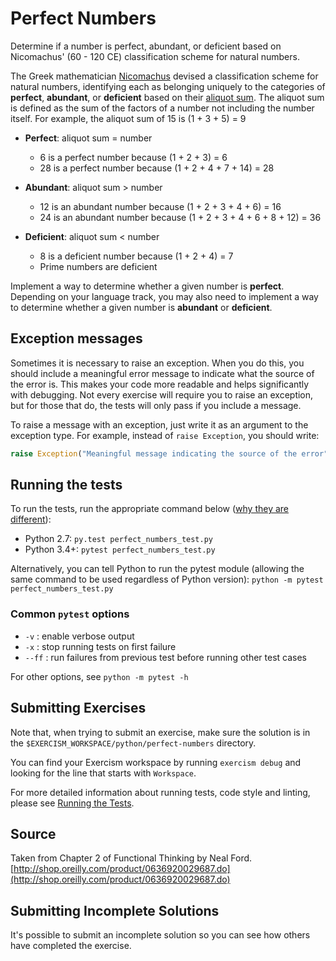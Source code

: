 # Perfect Numbers

Determine if a number is perfect, abundant, or deficient based on
Nicomachus' (60 - 120 CE) classification scheme for natural numbers.

The Greek mathematician [Nicomachus](https://en.wikipedia.org/wiki/Nicomachus) devised a classification scheme for natural numbers, identifying each as belonging uniquely to the categories of **perfect**, **abundant**, or **deficient** based on their [aliquot sum](https://en.wikipedia.org/wiki/Aliquot_sum). The aliquot sum is defined as the sum of the factors of a number not including the number itself. For example, the aliquot sum of 15 is (1 + 3 + 5) = 9

* **Perfect**: aliquot sum = number<br/>
  * 6 is a perfect number because (1 + 2 + 3) = 6
  * 28 is a perfect number because (1 + 2 + 4 + 7 + 14) = 28
  
* **Abundant**: aliquot sum > number<br/>
  * 12 is an abundant number because (1 + 2 + 3 + 4 + 6) = 16
  * 24 is an abundant number because (1 + 2 + 3 + 4 + 6 + 8 + 12) = 36
  
* **Deficient**: aliquot sum < number<br/>
  * 8 is a deficient number because (1 + 2 + 4) = 7
  * Prime numbers are deficient

Implement a way to determine whether a given number is **perfect**. Depending on your language track, you may also need to implement a way to determine whether a given number is **abundant** or **deficient**.

## Exception messages

Sometimes it is necessary to raise an exception. When you do this, you should include a meaningful error message to
indicate what the source of the error is. This makes your code more readable and helps significantly with debugging. Not
every exercise will require you to raise an exception, but for those that do, the tests will only pass if you include
a message.

To raise a message with an exception, just write it as an argument to the exception type. For example, instead of `raise Exception`, you should write:

```python
raise Exception("Meaningful message indicating the source of the error")
```

## Running the tests

To run the tests, run the appropriate command below ([why they are different](https://github.com/pytest-dev/pytest/issues/1629#issue-161422224)):

* Python 2.7: `py.test perfect_numbers_test.py`<br/>
* Python 3.4+: `pytest perfect_numbers_test.py`<br/>

Alternatively, you can tell Python to run the pytest module (allowing the same command to be used regardless of Python version):
`python -m pytest perfect_numbers_test.py`

### Common `pytest` options

* `-v` : enable verbose output<br/>
* `-x` : stop running tests on first failure<br/>
* `--ff` : run failures from previous test before running other test cases<br/>

For other options, see `python -m pytest -h`

## Submitting Exercises

Note that, when trying to submit an exercise, make sure the solution is in the `$EXERCISM_WORKSPACE/python/perfect-numbers` directory.

You can find your Exercism workspace by running `exercism debug` and looking for the line that starts with `Workspace`.

For more detailed information about running tests, code style and linting,
please see [Running the Tests](http://exercism.io/tracks/python/tests).

## Source

Taken from Chapter 2 of Functional Thinking by Neal Ford. [http://shop.oreilly.com/product/0636920029687.do](http://shop.oreilly.com/product/0636920029687.do)

## Submitting Incomplete Solutions

It's possible to submit an incomplete solution so you can see how others have completed the exercise.
